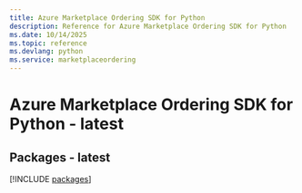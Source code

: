 ```yaml
---
title: Azure Marketplace Ordering SDK for Python
description: Reference for Azure Marketplace Ordering SDK for Python
ms.date: 10/14/2025
ms.topic: reference
ms.devlang: python
ms.service: marketplaceordering
---
```

# Azure Marketplace Ordering SDK for Python - latest
## Packages - latest
[!INCLUDE [packages](marketplace-ordering-index.md)]